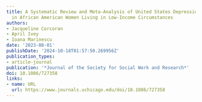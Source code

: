 ```yaml
---
title: A Systematic Review and Meta-Analysis of United States Depression Prevalence
  in African American Women Living in Low-Income Circumstances
authors:
- Jacqueline Corcoran
- April Ivey
- Ioana Marinescu
date: '2023-08-01'
publishDate: '2024-10-18T01:57:50.269956Z'
publication_types:
- article-journal
publication: '*Journal of the Society for Social Work and Research*'
doi: 10.1086/727358
links:
- name: URL
  url: https://www.journals.uchicago.edu/doi/10.1086/727358
---
```

